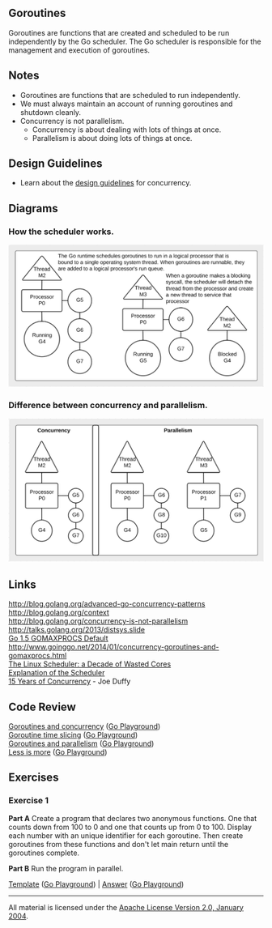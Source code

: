 ## Goroutines

Goroutines are functions that are created and scheduled to be run independently by the Go scheduler. The Go scheduler is responsible for the management and execution of goroutines.

## Notes

* Goroutines are functions that are scheduled to run independently.
* We must always maintain an account of running goroutines and shutdown cleanly.
* Concurrency is not parallelism.
	* Concurrency is about dealing with lots of things at once.
	* Parallelism is about doing lots of things at once.

## Design Guidelines

* Learn about the [design guidelines](../../go#writing-concurrent-software) for concurrency.

## Diagrams

### How the scheduler works.

![Ardan Labs](scheduler.png)

### Difference between concurrency and parallelism.

![Ardan Labs](parallel.png)

## Links

http://blog.golang.org/advanced-go-concurrency-patterns  
http://blog.golang.org/context  
http://blog.golang.org/concurrency-is-not-parallelism  
http://talks.golang.org/2013/distsys.slide  
[Go 1.5 GOMAXPROCS Default](https://docs.google.com/document/d/1At2Ls5_fhJQ59kDK2DFVhFu3g5mATSXqqV5QrxinasI/edit)  
http://www.goinggo.net/2014/01/concurrency-goroutines-and-gomaxprocs.html  
[The Linux Scheduler: a Decade of Wasted Cores](http://www.ece.ubc.ca/~sasha/papers/eurosys16-final29.pdf)  
[Explanation of the Scheduler](https://news.ycombinator.com/item?id=12460807)  
[15 Years of Concurrency](http://joeduffyblog.com/2016/11/30/15-years-of-concurrency/) - Joe Duffy  

## Code Review

[Goroutines and concurrency](example1/example1.go) ([Go Playground](https://play.golang.org/p/eV4l2JqLZL))  
[Goroutine time slicing](example2/example2.go) ([Go Playground](https://play.golang.org/p/8NwVeZG6IB))  
[Goroutines and parallelism](example3/example3.go) ([Go Playground](https://play.golang.org/p/5A0VFp03vb))  
[Less is more](example4/example4_test.go) ([Go Playground](https://play.golang.org/p/KVATlp9xI1))

## Exercises

### Exercise 1

**Part A** Create a program that declares two anonymous functions. One that counts down from 100 to 0 and one that counts up from 0 to 100. Display each number with an unique identifier for each goroutine. Then create goroutines from these functions and don't let main return until the goroutines complete.

**Part B** Run the program in parallel.

[Template](exercises/template1/template1.go) ([Go Playground](https://play.golang.org/p/kjtlMXkAAv)) | 
[Answer](exercises/exercise1/exercise1.go) ([Go Playground](https://play.golang.org/p/pUV-FPd3CE))
___
All material is licensed under the [Apache License Version 2.0, January 2004](http://www.apache.org/licenses/LICENSE-2.0).
